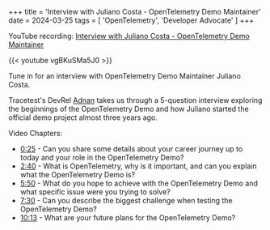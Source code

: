 +++
title = 'Interview with Juliano Costa - OpenTelemetry Demo Maintainer'
date = 2024-03-25
tags = [
    'OpenTelemetry',
    'Developer Advocate'
]
+++

YouTube recording: [Interview with Juliano Costa - OpenTelemetry Demo Maintainer](https://www.youtube.com/watch?v=vgBKuSMa5J0)

{{< youtube vgBKuSMa5J0 >}}

Tune in for an interview with OpenTelemetry Demo Maintainer Juliano Costa.

Tracetest's DevRel [Adnan](https://www.linkedin.com/in/adnanrahic/) takes us through a
5-question interview exploring the beginnings of the OpenTelemetry Demo and how
Juliano started the official demo project almost three years ago.

Video Chapters:

- [0:25](https://www.youtube.com/watch?v=vgBKuSMa5J0&t=25s) - Can you share some details about your career journey up to today and your role in the OpenTelemetry Demo?
- [2:40](https://www.youtube.com/watch?v=vgBKuSMa5J0&t=160s) - What is OpenTelemetry, why is it important, and can you explain what the OpenTelemetry Demo is?
- [5:50](https://www.youtube.com/watch?v=vgBKuSMa5J0&t=350s) - What do you hope to achieve with the OpenTelemetry Demo and what specific issue were you trying to solve?
- [7:30](https://www.youtube.com/watch?v=vgBKuSMa5J0&t=450s) - Can you describe the biggest challenge when testing the OpenTelemetry Demo?
- [10:13](https://www.youtube.com/watch?v=vgBKuSMa5J0&t=613s) - What are your future plans for the OpenTelemetry Demo?
